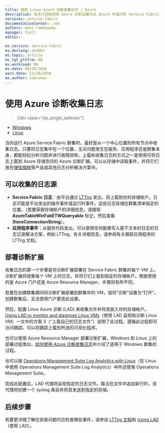 ```yaml
---
title: 使用 Linux Azure 诊断收集日志 | Azure
description: 本文介绍如何将 Azure 诊断设置为从 Azure 中运行的 Service Fabric Linux 群集收集日志。
services: service-fabric
documentationCenter: .net
authors: mani-ramaswamy
manager: timlt
editor: 

ms.service: service-fabric
ms.devlang: dotNet
ms.topic: article
ms.tgt_pltfrm: NA
ms.workload: NA
ms.date: 09/28/2016
wacn.date: 11/28/2016
ms.author: subramar
---
```


# 使用 Azure 诊断收集日志

> [!div class="op_single_selector"]
- [Windows](./service-fabric-diagnostics-how-to-setup-wad.md)
- [Linux](./service-fabric-diagnostics-how-to-setup-lad.md)

当你运行 Azure Service Fabric 群集时，最好是从一个中心位置的所有节点中收集日志。只要将日志集中在一个位置，无论问题发生在服务、应用程序还是群集本身，都能轻松分析问题并进行故障排除。上载和收集日志的方式之一是使用可将日志上载到 Azure 存储空间的 Azure 诊断扩展。可以从存储中读取事件，并将它们放在[弹性缩放](./service-fabric-diagnostic-how-to-use-elasticsearch.md)等产品或其他日志分析解决方案中。

## 可以收集的日志源
- **Service Fabric 日志**：由平台通过 [LTTng](http://lttng.org) 发出，将上载到你的存储帐户。日志可能是平台发出的操作事件或运行时事件。这些日志存储在群集清单指定的位置。（若要获取存储帐户的详细信息，请搜索 **AzureTableWinFabETWQueryable** 标记，然后查看 **StoreConnectionString**）。
- **应用程序事件**：从服务代码发出。可以使用任何能够写入基于文本的日志的日志记录解决方案，例如 LTTng。有关详细信息，请参阅有关跟踪应用程序的 LTTng 文档。

## 部署诊断扩展
收集日志的第一个步骤是将诊断扩展部署在 Service Fabric 群集的每个 VM 上。诊断扩展将收集每个 VM 上的日志，并将它们上载到指定的存储帐户。根据使用的是 Azure 门户还是 Azure Resource Manager，步骤将有所不同。

若要在创建群集期间将诊断扩展部署到群集中的 VM，请将“诊断”设置为“打开”。创建群集后，无法使用门户更改此设置。

然后，配置 Linux Azure 诊断 (LAD) 来收集文件并将其放入你的存储帐户。[Using LAD to monitor and diagnose Linux VMs](../virtual-machines/virtual-machines-linux-classic-diagnostic-extension.md)（使用 LAD 监视和诊断 Linux VM）一文中的方案 3（“上载自己的日志文件”）说明了此过程。遵循此过程即可访问跟踪。可以将跟踪上载到所选的可视化程序。

也可以使用 Azure Resource Manager 部署诊断扩展。Windows 和 Linux 上的部署过程类似，[如何使用 Azure 诊断收集日志](./service-fabric-diagnostics-how-to-setup-wad.md)中介绍了适用于 Windows 群集的过程。

也可以按 [Operations Management Suite Log Analytics with Linux](https://blogs.technet.microsoft.com/hybridcloud/2016/01/28/operations-management-suite-log-analytics-with-linux/)（在 Linux 中使用 Operations Management Suite Log Analytics）中所述使用 Operations Management Suite。

完成此配置后，LAD 代理将监视指定的日志文件。每当在文件中追加新行时，该代理将创建一个 syslog 条目并将其发送到指定的存储。

## 后续步骤
若要更详细了解在排查问题时应检查哪些事件，请参阅 [LTTng 文档](http://lttng.org/docs)和 [Using LAD](../virtual-machines/virtual-machines-linux-classic-diagnostic-extension.md)（使用 LAD）。

<!---HONumber=Mooncake_1121_2016-->